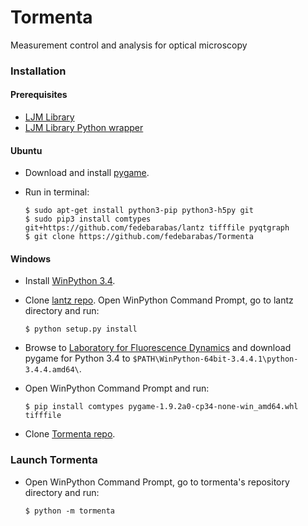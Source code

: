 # Tormenta
Measurement control and analysis for optical microscopy

### Installation

#### Prerequisites
 - [LJM Library](https://labjack.com/support/software/installers/ljm)
 - [LJM Library Python wrapper](https://labjack.com/support/software/examples/ljm/python)

#### Ubuntu
 - Download and install [pygame](http://pygame.org/wiki/index). 
 - Run in terminal:

    ```
    $ sudo apt-get install python3-pip python3-h5py git
    $ sudo pip3 install comtypes git+https://github.com/fedebarabas/lantz tifffile pyqtgraph
    $ git clone https://github.com/fedebarabas/Tormenta
    ```

#### Windows
- Install [WinPython 3.4](https://sourceforge.net/projects/winpython/files/).
- Clone [lantz repo](https://github.com/fedebarabas/lantz). Open WinPython Command Prompt, go to lantz directory and run:

    ```
    $ python setup.py install
    ```
- Browse to [Laboratory for Fluorescence Dynamics](http://www.lfd.uci.edu/~gohlke/pythonlibs/) and download pygame for Python 3.4 to `$PATH\WinPython-64bit-3.4.4.1\python-3.4.4.amd64\`.
- Open WinPython Command Prompt and run:

    ```
    $ pip install comtypes pygame-1.9.2a0-cp34-none-win_amd64.whl tifffile 
    ```
- Clone [Tormenta repo](https://github.com/fedebarabas/tormenta).

### Launch Tormenta
 - Open WinPython Command Prompt, go to tormenta's repository directory and run:

    ```
    $ python -m tormenta
    ```